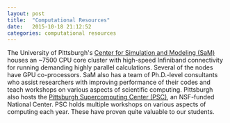 ```yaml
---
layout: post
title:  "Computational Resources"
date:   2015-10-18 21:12:52
categories: computational resources
---
```

The University of Pittsburgh's [Center for Simulation and Modeling (SaM)](http://www.sam.pitt.edu/) houses an ~7500 CPU
core cluster with high-speed Infiniband connectivity for running demanding highly parallel calculations.  Several of the
nodes have GPU co-processors.  SaM also has a team of Ph.D.-level consultants who assist researchers with improving
performance of their codes and teach workshops on various aspects of scientific computing. Pittsburgh also hosts the
[Pittsburgh Supercomputing Center (PSC)](http://www.psc.edu/), an NSF-funded National Center.  PSC holds multiple
workshops on various aspects of computing each year.  These have proven quite valuable to our students.
